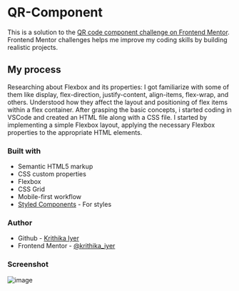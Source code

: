 # QR-Component
This is a solution to the [QR code component challenge on Frontend Mentor](https://www.frontendmentor.io/challenges/qr-code-component-iux_sIO_H). 
Frontend Mentor challenges helps me improve my coding skills by building realistic projects. 

## My process
Researching about Flexbox and its properties: I got familiarize with some of them like display, flex-direction, justify-content, align-items, flex-wrap, and others. Understood how they affect the layout and positioning of flex items within a flex container.
After grasping the basic concepts, i started coding in VSCode and created an HTML file along with a CSS file. I started by implementing a simple Flexbox layout, applying the necessary Flexbox properties to the appropriate HTML elements.

### Built with
- Semantic HTML5 markup
- CSS custom properties
- Flexbox
- CSS Grid
- Mobile-first workflow
- [Styled Components](https://styled-components.com/) - For styles

### Author
- Github - [Krithika Iyer](https://github.com/krithika1707)
- Frontend Mentor - [@krithika_iyer](https://www.frontendmentor.io/profile/krithika1707)

### Screenshot
![image](https://github.com/krithika1707/QR-Component/assets/101324307/89b9fa1b-e92e-4cf2-b591-f75a3866175e)

